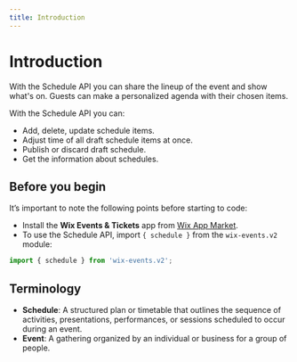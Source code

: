```yaml
---
title: Introduction
---
```

# Introduction

With the Schedule API you can share the lineup of the event and show what's on. Guests can make a personalized agenda with their chosen items.    

With the Schedule API you can:

- Add, delete, update schedule items.
- Adjust time of all draft schedule items at once.
- Publish or discard draft schedule.
- Get the information about schedules.

## Before you begin

It’s important to note the following points before starting to code:  

- Install the **Wix Events & Tickets** app from [Wix App Market](https://www.wix.com/app-market/wix-events?referral=category&appIndex=5&referralTag=booking--events).
- To use the Schedule API, import `{ schedule }` from the `wix-events.v2` module:

```javascript
import { schedule } from 'wix-events.v2';
```

## Terminology

- **Schedule**: A structured plan or timetable that outlines the sequence of activities, presentations, performances, or sessions scheduled to occur during an event.
- **Event**: A gathering organized by an individual or business for a group of people.